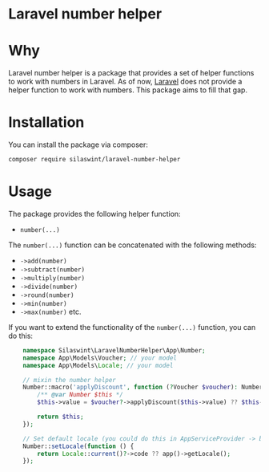 # Laravel number helper

# Why
Laravel number helper is a package that provides a set of helper functions to work with numbers in Laravel. As of now, [Laravel](https://github.com/laravel/framework/discussions/42941) does not provide a helper function to work with numbers. This package aims to fill that gap.

# Installation
You can install the package via composer:

```bash
composer require silaswint/laravel-number-helper
```

# Usage
The package provides the following helper function:

- `number(...)`

The `number(...)` function can be concatenated with the following methods:

- `->add(number)`
- `->subtract(number)`
- `->multiply(number)`
- `->divide(number)`
- `->round(number)`
- `->min(number)`
- `->max(number)`
etc.

If you want to extend the functionality of the `number(...)` function, you can do this:

```php
    namespace Silaswint\LaravelNumberHelper\App\Number;
    namespace App\Models\Voucher; // your model
    namespace App\Models\Locale; // your model

    // mixin the number helper
    Number::macro('applyDiscount', function (?Voucher $voucher): Number {
        /** @var Number $this */
        $this->value = $voucher?->applyDiscount($this->value) ?? $this->value;

        return $this;
    });

    // Set default locale (you could do this in AppServiceProvider -> boot method)
    Number::setLocale(function () {
        return Locale::current()?->code ?? app()->getLocale();
    });
```
